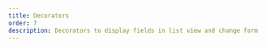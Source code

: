 ```yaml
---
title: Decorators
order: 7
description: Decorators to display fields in list view and change form.
---
```

